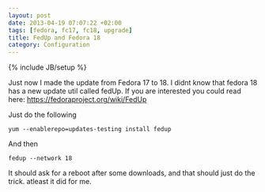 ```yaml
---
layout: post
date: 2013-04-19 07:07:22 +02:00
tags: [fedora, fc17, fc18, upgrade]
title: FedUp and Fedora 18
category: Configuration
---
```

{% include JB/setup %}

Just now I made the update from Fedora 17 to 18. I didnt know that fedora 18 has a new update util called fedUp. 
If you are interested you could read here: https://fedoraproject.org/wiki/FedUp

Just do the following


	yum --enablerepo=updates-testing install fedup


And then


	fedup --network 18


It should ask for a reboot after some downloads, and that should just do the trick. atleast it did for me.
